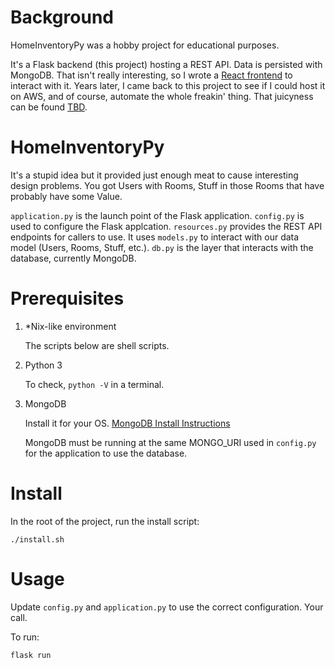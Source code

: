 # Background
HomeInventoryPy was a hobby project for educational purposes. 

It's a Flask backend (this project) hosting a REST API. Data is persisted with MongoDB. That isn't really interesting, so I wrote a [React frontend](https://github.com/mbraha/home-inventory-py-frontend) to interact with it. Years later, I came back to this project to see if I could host it on AWS, and of course, automate the whole freakin' thing.
That juicyness can be found [TBD](https://github.com/mbraha/).

# HomeInventoryPy
It's a stupid idea but it provided just enough meat to cause interesting design problems. You got Users with Rooms, Stuff in those Rooms that have probably have some Value. 

`application.py` is the launch point of the Flask application.
`config.py` is used to configure the Flask applcation.
`resources.py` provides the REST API endpoints for callers to use. It uses `models.py` to interact with our data model (Users, Rooms, Stuff, etc.).
`db.py` is the layer that interacts with the database, currently MongoDB. 

# Prerequisites

1. \*Nix-like environment

    The scripts below are shell scripts.

2. Python 3

   To check, `python -V` in a terminal.

3. MongoDB

   Install it for your OS. [MongoDB Install Instructions](https://docs.mongodb.com/manual/installation/)

   MongoDB must be running at the same MONGO_URI used in `config.py` for the application to use the database.

# Install

In the root of the project, run the install script:

`./install.sh`

# Usage

Update `config.py` and `application.py` to use the correct configuration. Your call.

To run:

`flask run`

